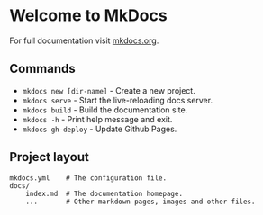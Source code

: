 # Welcome to MkDocs

For full documentation visit [mkdocs.org](https://www.mkdocs.org).

## Commands

* `mkdocs new [dir-name]` - Create a new project.
* `mkdocs serve` - Start the live-reloading docs server.
* `mkdocs build` - Build the documentation site.
* `mkdocs -h` - Print help message and exit.
* `mkdocs gh-deploy` - Update Github Pages.

## Project layout

    mkdocs.yml    # The configuration file.
    docs/
        index.md  # The documentation homepage.
        ...       # Other markdown pages, images and other files.
